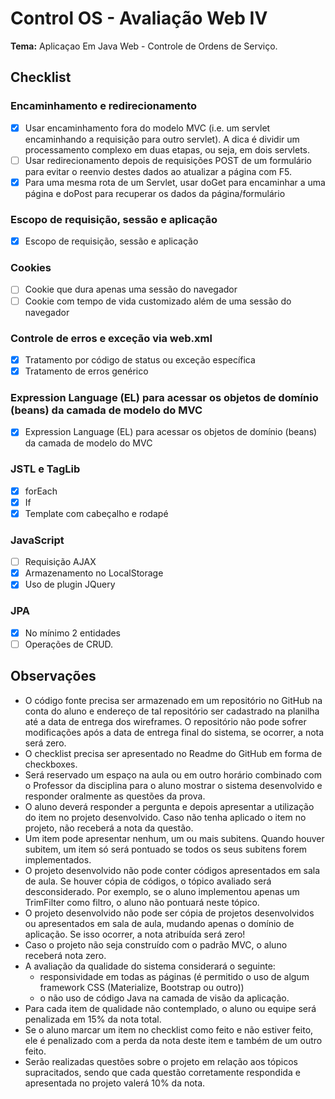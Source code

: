 # Control OS - Avaliação Web IV

**Tema:** Aplicaçao Em Java Web - Controle de Ordens de Serviço.


## Checklist

### Encaminhamento e redirecionamento
- [x] Usar encaminhamento fora do modelo MVC (i.e. um servlet encaminhando a requisição para outro servlet). A dica é dividir um processamento complexo em duas etapas, ou seja, em dois servlets.
- [ ] Usar redirecionamento depois de requisições POST de um formulário para evitar o reenvio destes dados ao atualizar a página com F5.
- [x] Para uma mesma rota de um Servlet, usar doGet para encaminhar a uma página e doPost para recuperar os dados da página/formulário
### Escopo de requisição, sessão e aplicação
- [x] Escopo de requisição, sessão e aplicação
### Cookies
- [ ] Cookie que dura apenas uma sessão do navegador
- [ ] Cookie com tempo de vida customizado além de uma sessão do navegador
### Controle de erros e exceção via web.xml
- [x] Tratamento por código de status ou exceção específica
- [x] Tratamento de erros genérico
### Expression Language (EL) para acessar os objetos de domínio (beans) da camada de modelo do MVC
- [x] Expression Language (EL) para acessar os objetos de domínio (beans) da camada de modelo do MVC
### JSTL e TagLib
- [x] forEach
- [x] If
- [x] Template com cabeçalho e rodapé
### JavaScript
- [ ] Requisição AJAX
- [x] Armazenamento no LocalStorage
- [x] Uso de plugin JQuery
### JPA
- [x] No mínimo 2 entidades
- [ ] Operações de CRUD.

## Observações

- O código fonte precisa ser armazenado em um repositório no GitHub na conta do aluno e endereço de tal repositório ser cadastrado na planilha até a data de entrega dos wireframes. O repositório não pode sofrer modificações após a data de entrega final do sistema, se ocorrer, a nota será zero.
- O checklist precisa ser apresentado no Readme do GitHub em forma de checkboxes.
- Será reservado um espaço na aula ou em outro horário combinado com o Professor da disciplina para o aluno mostrar o sistema desenvolvido e responder oralmente as questões da prova.
- O aluno deverá responder a pergunta e depois apresentar a utilização do item no projeto desenvolvido. Caso não tenha aplicado o item no projeto, não receberá a nota da questão.
- Um item pode apresentar nenhum, um ou mais subitens. Quando houver subitem, um item só será pontuado se todos os seus subitens forem implementados.
- O projeto desenvolvido não pode conter códigos apresentados em sala de aula. Se houver cópia de códigos, o tópico avaliado será desconsiderado. Por exemplo, se o aluno implementou apenas um TrimFilter como filtro, o aluno não pontuará neste tópico.
- O projeto desenvolvido não pode ser cópia de projetos desenvolvidos ou apresentados em sala de aula, mudando apenas o domínio de aplicação. Se isso ocorrer, a nota atribuída será zero! 
- Caso o projeto não seja construído com o padrão MVC, o aluno receberá nota zero.
- A avaliação da qualidade do sistema considerará o seguinte:
  - responsividade em todas as páginas (é permitido o uso de algum framework CSS (Materialize, Bootstrap ou outro))
  - o não uso de código Java na camada de visão da aplicação. 
- Para cada item de qualidade não contemplado, o aluno ou equipe será penalizada em 15% da nota total.
- Se o aluno marcar um item no checklist como feito e não estiver feito, ele é penalizado com a perda da nota deste item e também de um outro feito. 
- Serão realizadas questões sobre o projeto em relação aos tópicos supracitados, sendo que cada questão corretamente respondida e apresentada no projeto valerá 10% da nota. 


